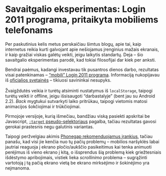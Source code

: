 # Savaitgalio eksperimentas: Login 2011 programa, pritaikyta mobiliems telefonams

<p>Per paskutinius kelis metus perskaičiau šimtus blogų, apie tai, kaip internetus reikia kurti galvojant apie nešiojamus įrenginius mažais ekranais, ir kaip gražiai viskas galėtų veikti, jeigu laikytis standartų. Deja – šio savaitgalio eksperimentas parodė, kad tokiai filosofijai dar kiek per anksti.</p>
<p>Bendrai paėmus, kadangi investavau tik pusantros dienos darbo, rezultatas visai patenkinamas – <a href="http://dominykas.net/login/">“mobili” Login 2011 programa</a>. Informaciją nukopijavau iš <a href="http://www.login.lt/">oficialios svetainės</a> – tikiuosi savininkai nesupyks.<br>
<span id="more-355"></span><br>
Žvaigždutės veikia ir turėtų atsiminti nustatymus iš <code>localStorage</code>, taipogi turėtų veikti ir offline, jeigu išsisaugoti “darbastalyje” (bent jau su Android 2.2). <i>Back</i> mygtukui sutvarkyti laiko pritrūkau, taipogi vietomis matosi animacijos šokčiojimai ir trūkčiojimai.</p>
<p>Pirmojoje versijoje, kurią išmečiau, bandžiau viską pasiekti apskritai be Javascript, <a href="http://webdesignernotebook.com/css/the-css3-target-pseudo-class-and-css-animations/"><code>:target</code> pseudo-selektoriaus</a> pagalba, tačiau rezultatas gavosi gerokai prastesnis negu galutinis variantas.</p>
<p>Taipogi peržvelgiau akimis <a href="http://www.phonegap.com/tools">Phonegap rekomenduojamus įrankius</a>, tačiau panašu, kad visi jie kenčia nuo tų pačių problemų – mobilios naršyklės labai jautriai reaguoja į ekrano pločio/aukščio pasikeitimus kai tenka animuoti perėjimus iš vieno ekrano į kitą, o išsprendus šią problemą kiek griežtesniais išdėstymo apribojimais, vistiek lieka <i>scrollinimo</i> problema – sugrąžinti vartotoją į tą pačią ekrano vietą be ekrano mirksėjimo ir šokinėjimo yra neįmanoma.</p>